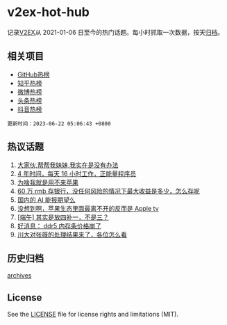 # v2ex-hot-hub

 记录[V2EX](https://www.v2ex.com/)从 2021-01-06 日至今的热门话题。每小时抓取一次数据，按天[归档](archives)。
 
 ## 相关项目

- [GitHub热榜](https://github.com/snaildev/github-hot-hub)
- [知乎热榜](https://github.com/snaildev/zhihu-hot-hub)
- [微博热榜](https://github.com/snaildev/weibo-hot-hub)
- [头条热榜](https://github.com/snaildev/toutiao-hot-hub)
- [抖音热榜](https://github.com/snaildev/douyin-hot-hub)


 `更新时间：2023-06-22 05:06:43 +0800`

## 热议话题

1. [大家伙,帮帮我妹妹,我实在是没有办法](https://www.v2ex.com/t/950534)
1. [4 年时间，每天 16 小时工作，正能量程序员](https://www.v2ex.com/t/950500)
1. [为啥我就是用不来苹果](https://www.v2ex.com/t/950641)
1. [60 万 rmb 存银行，没任何风险的情况下最大收益是多少，怎么存呢](https://www.v2ex.com/t/950544)
1. [国内的 AI 能报期望么](https://www.v2ex.com/t/950515)
1. [没想到啊，苹果生态里面最离不开的反而是 Apple tv](https://www.v2ex.com/t/950527)
1. [[端午] 其实是放四补一，不是三？](https://www.v2ex.com/t/950535)
1. [好消息： ddr5 内存条价格崩了](https://www.v2ex.com/t/950540)
1. [川大对张薇的处理结果来了，各位怎么看](https://www.v2ex.com/t/950706)

## 历史归档

[archives](archives)

## License

See the [LICENSE](LICENSE) file for license rights and limitations (MIT).
